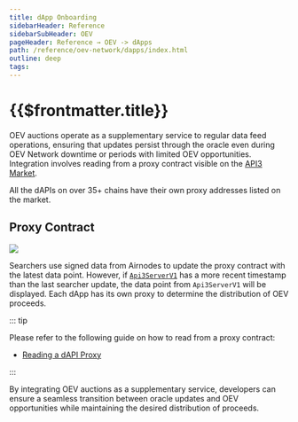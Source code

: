 ```yaml
---
title: dApp Onboarding
sidebarHeader: Reference
sidebarSubHeader: OEV
pageHeader: Reference → OEV -> dApps
path: /reference/oev-network/dapps/index.html
outline: deep
tags:
---
```


<PageHeader/>

<SearchHighlight/>

# {{$frontmatter.title}}

OEV auctions operate as a supplementary service to regular data feed operations,
ensuring that updates persist through the oracle even during OEV Network
downtime or periods with limited OEV opportunities. Integration involves reading
from a proxy contract visible on the [API3 Market](https://market.api3.org).

All the dAPIs on over 35+ chains have their own proxy addresses listed on the
market.

## Proxy Contract

<div>
  <img src="/explore/assets/images/dAPI_explainer.png" />
</div>

Searchers use signed data from Airnodes to update the proxy contract with the
latest data point. However, if
[`Api3ServerV1`](https://docs.api3.org/reference/dapis/understand/read-dapis.htmls)
has a more recent timestamp than the last searcher update, the data point from
`Api3ServerV1` will be displayed. Each dApp has its own proxy to determine the
distribution of OEV proceeds.

::: tip

Please refer to the following guide on how to read from a proxy contract:

- [Reading a dAPI Proxy](https://docs.api3.org/guides/dapis/read-a-dapi/)

:::

By integrating OEV auctions as a supplementary service, developers can ensure a
seamless transition between oracle updates and OEV opportunities while
maintaining the desired distribution of proceeds.
